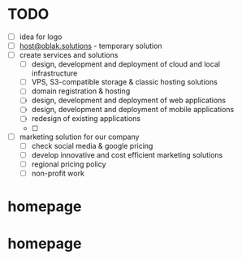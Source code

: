 # TODO

- [ ] idea for logo
- [ ] host@oblak.solutions - temporary solution
- [ ] create services and solutions
  - [ ] design, development and deployment of cloud and local infrastructure
  - [ ] VPS, S3-compatible storage & classic hosting solutions
  - [ ] domain registration & hosting
  <!-- - [ ] email & chat solutions -->
  - [ ] design, development and deployment of web applications
  - [ ] design, development and deployment of mobile applications
  - [ ] redesign of existing applications
  - [ ]
- [ ] marketing solution for our company
  - [ ] check social media & google pricing
  - [ ] develop innovative and cost efficient marketing solutions
  - [ ] regional pricing policy
  - [ ] non-profit work
# homepage
# homepage
